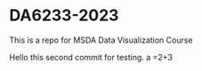 # DA6233-2023
This is a repo for MSDA Data Visualization Course

Hello this second commit for testing.
a =2+3
